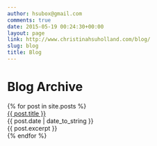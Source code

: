 ```yaml
---
author: hsubox@gmail.com
comments: true
date: 2015-05-19 00:24:30+00:00
layout: page
link: http://www.christinahsuholland.com/blog/
slug: blog
title: Blog
---
```

<h1>Blog Archive</h1>
<div>
  {% for post in site.posts %}
    <div class="post-excerpt-box">
      <div class="post-title"><a href="{{ post.url }}">{{ post.title }}</a></div>
      <div class="post-date">{{ post.date | date_to_string }}</div>
      <div class="post-excerpt">{{ post.excerpt }}</div>
    </div>
  {% endfor %}
</div>